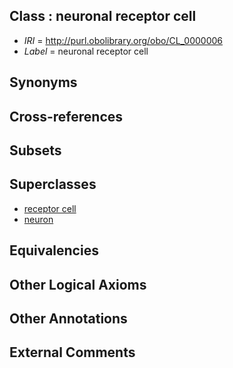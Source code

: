 
## Class : neuronal receptor cell

 * *IRI* = http://purl.obolibrary.org/obo/CL_0000006
 * *Label* = neuronal receptor cell

## Synonyms


## Cross-references


## Subsets


## Superclasses

 * [receptor cell](../../CL/97/CL_0000197.md)
 * [neuron](../../CL/40/CL_0000540.md)

## Equivalencies


## Other Logical Axioms


## Other Annotations


## External Comments

